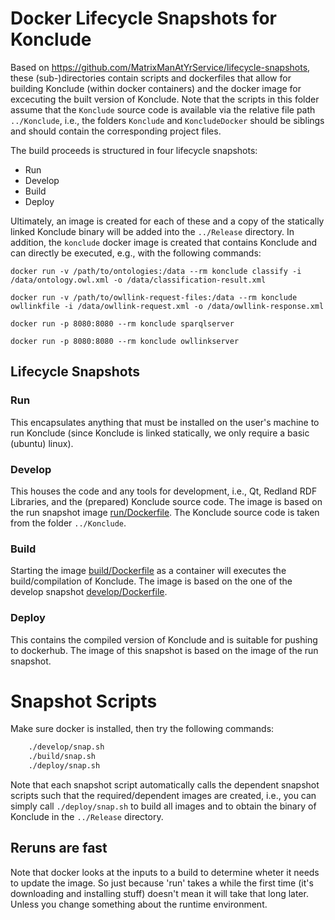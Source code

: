 # Docker Lifecycle Snapshots for Konclude

Based on https://github.com/MatrixManAtYrService/lifecycle-snapshots, these (sub-)directories contain scripts and dockerfiles that allow for building Konclude (within docker containers) and the docker image for excecuting the built version of Konclude. Note that the scripts in this folder assume that the `Konclude` source code is available via the relative file path `../Konclude`, i.e., the folders `Konclude` and `KoncludeDocker` should be siblings and should contain the corresponding project files.

The build proceeds is structured in four lifecycle snapshots:

- Run
- Develop
- Build
- Deploy

Ultimately, an image is created for each of these and a copy of the statically linked Konclude binary will be added into the `../Release` directory.
In addition, the `konclude` docker image is created that contains Konclude and can directly be executed, e.g., with the following commands:

```
docker run -v /path/to/ontologies:/data --rm konclude classify -i /data/ontology.owl.xml -o /data/classification-result.xml

docker run -v /path/to/owllink-request-files:/data --rm konclude owllinkfile -i /data/owllink-request.xml -o /data/owllink-response.xml

docker run -p 8080:8080 --rm konclude sparqlserver

docker run -p 8080:8080 --rm konclude owllinkserver
```


## Lifecycle Snapshots

### Run
This encapsulates anything that must be installed on the user's machine to run Konclude (since Konclude is linked statically, we only require a basic (ubuntu) linux).

### Develop 
This houses the code and any tools for development, i.e., Qt, Redland RDF Libraries, and the (prepared) Konclude source code. The image is based on the run snapshot image [run/Dockerfile](run/Dockerfile).
The Konclude source code is taken from the folder `../Konclude`.

### Build
Starting the image [build/Dockerfile](build/Dockerfile) as a container will executes the build/compilation of Konclude. The image is based on the one of the develop snapshot [develop/Dockerfile](develop/Dockerfile).

### Deploy
This contains the compiled version of Konclude and is suitable for pushing to dockerhub. The image of this snapshot is based on the image of the run snapshot.


# Snapshot Scripts

Make sure docker is installed, then try the following commands:

``` ./run/snap.sh
    ./develop/snap.sh
    ./build/snap.sh
    ./deploy/snap.sh
```

Note that each snapshot script automatically calls the dependent snapshot scripts such that the required/dependent images are created, i.e., you can simply call `./deploy/snap.sh` to build all images and to obtain the binary of Konclude in the `../Release` directory.

## Reruns are fast

Note that docker looks at the inputs to a build to determine wheter it needs to update the image.  So just because 'run' takes a while the first time (it's downloading and installing stuff) doesn't mean it will take that long later.  Unless you change something about the runtime environment.

